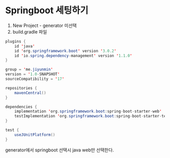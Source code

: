 # Springboot 세팅하기

1. New Project - generator 미선택
2. build.gradle 파일

```java
plugins {
    id 'java'
    id 'org.springframework.boot' version '3.0.2'
    id 'io.spring.dependency-management' version '1.1.0'
}

group = 'me.jiyunmin'
version = '1.0-SNAPSHOT'
sourceCompatibility = '17'

repositories {
    mavenCentral()
}

dependencies {
    implementation 'org.springframework.boot:spring-boot-starter-web'
    testImplementation 'org.springframework.boot:spring-boot-starter-test'
}

test {
    useJUnitPlatform()
}
```

generator에서 springboot 선택시
java web만 선택한다.

